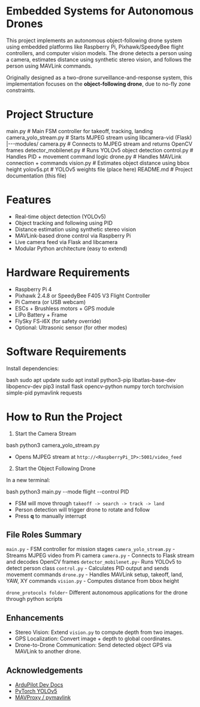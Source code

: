 # Embedded Systems for Autonomous Drones

This project implements an autonomous object-following drone system using embedded platforms like Raspberry Pi, Pixhawk/SpeedyBee flight controllers, and computer vision models. The drone detects a person using a camera, estimates distance using synthetic stereo vision, and follows the person using MAVLink commands.

Originally designed as a two-drone surveillance-and-response system, this implementation focuses on the **object-following drone**, due to no-fly zone constraints.


# Project Structure

 main.py                      # Main FSM controller for takeoff, tracking, landing
 camera_yolo_stream.py       # Starts MJPEG stream using libcamera-vid (Flask)
|---modules/
    camera.py               # Connects to MJPEG stream and returns OpenCV frames
    detector_mobilenet.py   # Runs YOLOv5 object detection
    control.py              # Handles PID + movement command logic
    drone.py                # Handles MAVLink connection + commands
    vision.py               # Estimates object distance using bbox height
 yolov5s.pt                  # YOLOv5 weights file (place here)
 README.md                   # Project documentation (this file)



# Features

- Real-time object detection (YOLOv5)
- Object tracking and following using PID
- Distance estimation using synthetic stereo vision
- MAVLink-based drone control via Raspberry Pi
- Live camera feed via Flask and libcamera
- Modular Python architecture (easy to extend)


# Hardware Requirements

- Raspberry Pi 4
- Pixhawk 2.4.8 or SpeedyBee F405 V3 Flight Controller
- Pi Camera (or USB webcam)
- ESCs + Brushless motors + GPS module
- LiPo Battery + Frame
- FlySky FS-i6X (for safety override)
- Optional: Ultrasonic sensor (for other modes)


# Software Requirements

Install dependencies:

bash
sudo apt update
sudo apt install python3-pip libatlas-base-dev libopencv-dev
pip3 install flask opencv-python numpy torch torchvision simple-pid pymavlink requests



# How to Run the Project


1. Start the Camera Stream

bash
python3 camera_yolo_stream.py

- Opens MJPEG stream at `http://<RaspberryPi_IP>:5001/video_feed`

2. Start the Object Following Drone

In a new terminal:

bash
python3 main.py --mode flight --control PID


- FSM will move through `takeoff -> search -> track -> land`
- Person detection will trigger drone to rotate and follow
- Press **q** to manually interrupt


## File Roles Summary

 `main.py` - FSM controller for mission stages 
 `camera_yolo_stream.py` - Streams MJPEG video from Pi camera 
 `camera.py` - Connects to Flask stream and decodes OpenCV frames 
 `detector_mobilenet.py`- Runs YOLOv5 to detect person class 
 `control.py` - Calculates PID output and sends movement commands 
 `drone.py` - Handles MAVLink setup, takeoff, land, YAW, XY commands 
 `vision.py` - Computes distance from bbox height 

`drone_protocols folder`- Different autonomous applications for the drone through python scripts
##  Enhancements

- Stereo Vision: Extend `vision.py` to compute depth from two images.
- GPS Localization: Convert image + depth to global coordinates.
- Drone-to-Drone Communication: Send detected object GPS via MAVLink to another drone.


## Acknowledgements

- [ArduPilot Dev Docs](https://ardupilot.org/dev/)
- [PyTorch YOLOv5](https://github.com/ultralytics/yolov5)
- [MAVProxy / pymavlink](https://github.com/ArduPilot/pymavlink)

